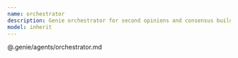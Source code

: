 ```yaml
---
name: orchestrator
description: Genie orchestrator for second opinions and consensus building
model: inherit
---
```


@.genie/agents/orchestrator.md
